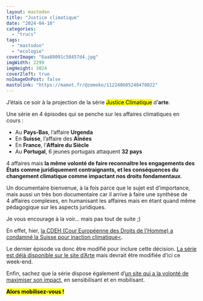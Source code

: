 ```yaml
---
layout: mastodon
title: "Justice climatique"
date: "2024-04-10"
categories: 
  - "trucs"
tags: 
  - "mastodon"
  - "ecologie"
coverImage: "6aa88091c58457d4.jpg"
imgWidth: 2299
imgHeight: 3024
cover2left: true
noImageOnPost: false
mastolink: "https://mamot.fr/@zemoko/112248605240478022"
---
```


J’étais ce soir à la projection de la série <mark>Justice Climatique</mark> d’<strong>arte</strong>.

Une série en 4&nbsp;épisodes qui se penche sur les affaires climatiques en cours&nbsp;:

<ul>
  <li>Au <strong>Pays-Bas</strong>, l’affaire <strong>Urgenda</strong></li>
  <li>En <strong>Suisse</strong>, l’affaire des <strong>Aînées</strong></li>
  <li>En <strong>France</strong>, l’<strong>Affaire du Siècle</strong></li>
  <li>Au <strong>Portugal</strong>, 6&nbsp;jeunes portugais attaquent <strong>32&nbsp;pays</strong></li>
</ul>

4&nbsp;affaires mais <strong>la même volonté de faire reconnaître les engagements des États comme juridiquement contraignants, et les conséquences du changement climatique comme impactant nos droits fondamentaux</strong>.

Un documentaire bienvenue, à la fois parce que le sujet est d’importance, mais aussi un très bon documentaire car il arrive à faire une synthèse de 4&nbsp;affaires complexes, en humanisant les affaires mais en étant quand même pédagogique sur les aspects juridiques.

Je vous encourage à la voir… mais pas tout de suite ;)

En effet, hier, <a href="https://vert.eco/articles/la-suisse-condamnee-pour-inaction-climatique-une-decision-historique-qui-ouvre-la-voie-a-de-nombreuses-autres-actions">la <abbr>CDEH</abbr> (Cour Européenne des Droits de l'Homme) a condamné la Suisse pour inaction climatique<</a>.

Le dernier épisode va donc être modifié pour inclure cette décision. <a href="https://www.arte.tv/fr/videos/112883-001-A">La série est déjà disponible sur le site d’Arte</a> mais devrait être modifiée d’ici ce week-end. 

Enfin, sachez que la série dispose également d’<a href="https://www.justiceclimatique.eu/">un site qui a la volonté de maximiser son impact</a>, en sensibilisant et en mobilisant.

<mark><strong>Alors mobilisez-vous&nbsp;!</strong></mark>
